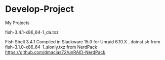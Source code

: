 # Develop-Project
My Projects

fish-3.4.1-x86_64-1_da.txz   

Fish Shell 3.4.1 Compiled in Slackware 15.0 for Unraid 6.10.X .
doinst.sh from fish-3.1.0-x86_64-1_slonly.txz from NerdPack https://github.com/dmacias72/unRAID-NerdPack